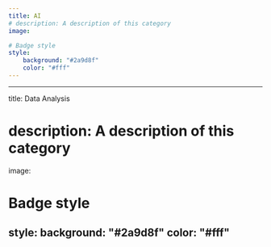 ```yaml
---
title: AI
# description: A description of this category
image:

# Badge style
style:
    background: "#2a9d8f"
    color: "#fff"
---
```


---
title: Data Analysis
# description: A description of this category
image:

# Badge style
style:
    background: "#2a9d8f"
    color: "#fff"
---
